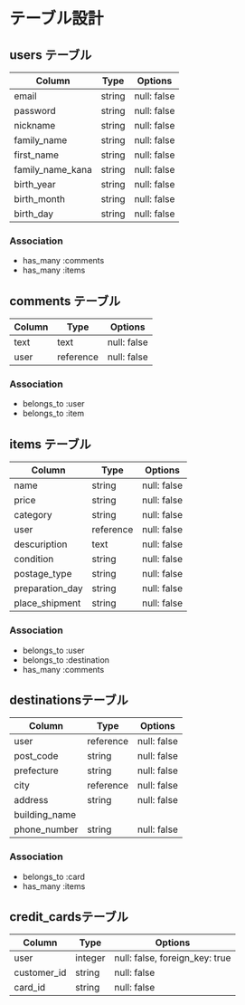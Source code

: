 # テーブル設計

## users テーブル

| Column           | Type   | Options     |
| ---------------- | ------ | ----------- |
| email            | string | null: false |
| password         | string | null: false |
| nickname         | string | null: false |
| family_name      | string | null: false |
| first_name       | string | null: false |
| family_name_kana | string | null: false |
| birth_year       | string | null: false |
| birth_month      | string | null: false |
| birth_day        | string | null: false |

### Association

- has_many :comments
- has_many :items

## comments テーブル

| Column      | Type      | Options     |
| ----------- | --------- | ----------- |
| text        | text      | null: false |
| user        | reference | null: false |

### Association

- belongs_to :user
- belongs_to :item

## items テーブル

| Column           | Type      | Options     |
| ---------------- | --------- | ----------- |
| name             | string    | null: false |
| price            | string    | null: false |
| category         | string    | null: false |
| user             | reference | null: false |
| descuription     | text      | null: false |
| condition        | string    | null: false |
| postage_type     | string    | null: false |
| preparation_day  | string    | null: false |
| place_shipment   | string    | null: false |

### Association

- belongs_to :user
- belongs_to :destination
- has_many :comments

## destinationsテーブル

| Column        | Type      | Options     |
| ------------- | --------- | ----------- |
| user          | reference | null: false |
| post_code     | string    | null: false |
| prefecture    | string    | null: false |
| city          | reference | null: false |
| address       | string    | null: false |
| building_name |           |             |
| phone_number  | string    | null: false |


### Association

- belongs_to :card
- has_many :items

## credit_cardsテーブル

| Column      | Type      | Options                        |
| ----------- | --------- | ------------------------------ |
| user        | integer   | null: false, foreign_key: true |
| customer_id | string    | null: false                    |
| card_id     | string    | null: false                    |